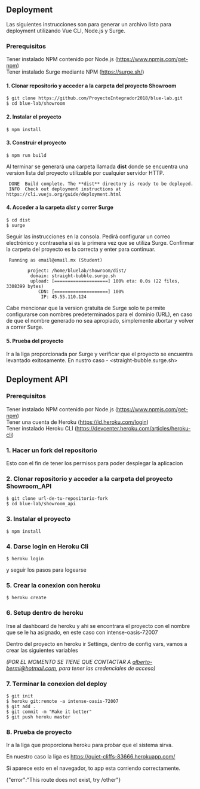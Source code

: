 
## Deployment
Las siguientes instrucciones son para generar un archivo listo para deployment utilizando Vue CLI, Node.js y Surge.

### Prerequisitos
Tener instalado NPM contenido por Node.js (https://www.npmjs.com/get-npm)  
Tener instalado Surge mediante NPM (https://surge.sh/)

#### 1. Clonar repositorio y acceder a la carpeta del proyecto Showroom
```shell
$ git clone https://github.com/ProyectoIntegrador2018/blue-lab.git
$ cd blue-lab/showroom
```

#### 2. Instalar el proyecto
```shell
$ npm install
```

#### 3. Construir el proyecto
```shell
$ npm run build
```

Al terminar se generará una carpeta llamada **dist** donde se encuentra una version lista del proyecto utilizable por cualquier servidor HTTP.
```shell
 DONE  Build complete. The **dist** directory is ready to be deployed.
 INFO  Check out deployment instructions at https://cli.vuejs.org/guide/deployment.html
```

#### 4. Acceder a la carpeta _dist_ y correr Surge
```shell
$ cd dist
$ surge
```

Seguir las instrucciones en la consola. Pedirá configurar un correo electrónico y contraseña si es la primera vez que se utiliza Surge. Confirmar la carpeta del proyecto es la correcta y enter para continuar.
```shell
 Running as email@email.mx (Student)

        project: /home/bluelab/showroom/dist/
         domain: straight-bubble.surge.sh
         upload: [====================] 100% eta: 0.0s (22 files, 3308399 bytes)
            CDN: [====================] 100%
             IP: 45.55.110.124
```
Cabe mencionar que la version gratuita de Surge solo te permite configurarse con nombres predeterminados para el dominio (URL), en caso de que el nombre generado no sea apropiado, simplemente abortar y volver a correr Surge.

#### 5. Prueba del proyecto
Ir a la liga proporcionada por Surge y verificar que el proyecto se encuentra levantado exitosamente.
En nustro caso - <straight-bubble.surge.sh>



## Deployment API

### Prerequisitos
Tener instalado NPM contenido por Node.js (https://www.npmjs.com/get-npm)  
Tener una cuenta de Heroku (https://id.heroku.com/login)  
Tener instalado Heroku CLI (https://devcenter.heroku.com/articles/heroku-cli)  

### 1. Hacer un fork del repositorio
Esto con el fin de tener los permisos para poder desplegar la aplicacion

### 2. Clonar repositorio y acceder a la carpeta del proyecto Showroom_API
```shell
$ git clone url-de-tu-repositorio-fork
$ cd blue-lab/showroom_api
```

### 3. Instalar el proyecto
```shell
$ npm install
```

### 4. Darse login en Heroku Cli
```shell
$ heroku login
```
y seguir los pasos para logearse


### 5. Crear la conexion con heroku
```shell
$ heroku create
```


### 6. Setup dentro de heroku
Irse al dashboard de heroku y ahi se encontrara el proyecto con el nombre que se le ha asignado, en este caso con intense-oasis-72007

Dentro del proyecto en heroku ir Settings, dentro de config vars, vamos a crear las siguientes variables

*(POR EL MOMENTO SE TIENE QUE CONTACTAR A alberto-bermi@hotmail.com, para tener las credenciales de acceso)*

### 7. Terminar la conexion del deploy
```shell
$ git init
$ heroku git:remote -a intense-oasis-72007
$ git add .
$ git commit -m "Make it better"
$ git push heroku master
```

### 8. Prueba de proyecto
Ir a la liga que proporciona heroku para probar que el sistema sirva.

En nuestro caso la liga es https://quiet-cliffs-83666.herokuapp.com/

Si aparece esto en el navegador, to app esta corriendo correctamente.

{"error":"This route does not exist, try /other"}


